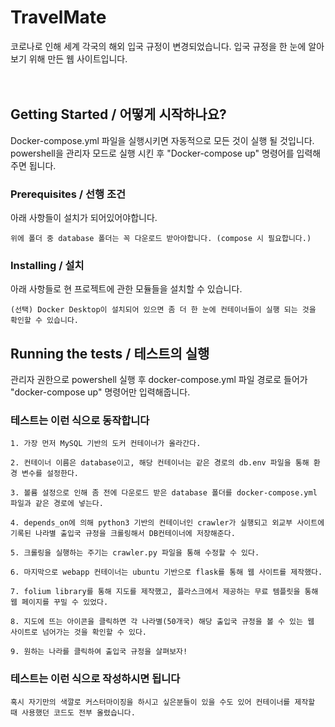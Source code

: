 # TravelMate

코로나로 인해 세계 각국의 해외 입국 규정이 변경되었습니다. 입국 규정을 한 눈에 알아보기 위해 만든 웹 사이트입니다.
<br>
<br>
<br>
## Getting Started / 어떻게 시작하나요?

Docker-compose.yml 파일을 실행시키면 자동적으로 모든 것이 실행 될 것입니다.
powershell을 관리자 모드로 실행 시킨 후 "Docker-compose up" 명령어를 입력해주면 됩니다.



### Prerequisites / 선행 조건

아래 사항들이 설치가 되어있어야합니다.

```
위에 폴더 중 database 폴더는 꼭 다운로드 받아야합니다. (compose 시 필요합니다.)
```




### Installing / 설치

아래 사항들로 현 프로젝트에 관한 모듈들을 설치할 수 있습니다.

```
(선택) Docker Desktop이 설치되어 있으면 좀 더 한 눈에 컨테이너들이 실행 되는 것을 확인할 수 있습니다.
```




## Running the tests / 테스트의 실행

관리자 권한으로 powershell 실행 후 docker-compose.yml 파일 경로로 들어가 "docker-compose up" 명령어만 입력해줍니다.




### 테스트는 이런 식으로 동작합니다

```
1. 가장 먼저 MySQL 기반의 도커 컨테이너가 올라간다.

2. 컨테이너 이름은 database이고, 해당 컨테이너는 같은 경로의 db.env 파일을 통해 환경 변수를 설정한다.

3. 볼륨 설정으로 인해 좀 전에 다운로드 받은 database 폴더를 docker-compose.yml 파일과 같은 경로에 넣는다.

4. depends_on에 의해 python3 기반의 컨테이너인 crawler가 실행되고 외교부 사이트에 기록된 나라별 출입국 규정을 크롤링해서 DB컨테이너에 저장해준다.

5. 크롤링을 실행하는 주기는 crawler.py 파일을 통해 수정할 수 있다.

6. 마지막으로 webapp 컨테이너는 ubuntu 기반으로 flask를 통해 웹 사이트를 제작했다.

7. folium library를 통해 지도를 제작했고, 플라스크에서 제공하는 무료 템플릿을 통해 웹 페이지를 꾸밀 수 있었다.

8. 지도에 뜨는 아이콘을 클릭하면 각 나라별(50개국) 해당 출입국 규정을 볼 수 있는 웹 사이트로 넘어가는 것을 확인할 수 있다.

9. 원하는 나라를 클릭하여 출입국 규정을 살펴보자!
```




### 테스트는 이런 식으로 작성하시면 됩니다

```
혹시 자기만의 색깔로 커스터마이징을 하시고 싶은분들이 있을 수도 있어 컨테이너를 제작할 때 사용했던 코드도 전부 올렸습니다.
```

